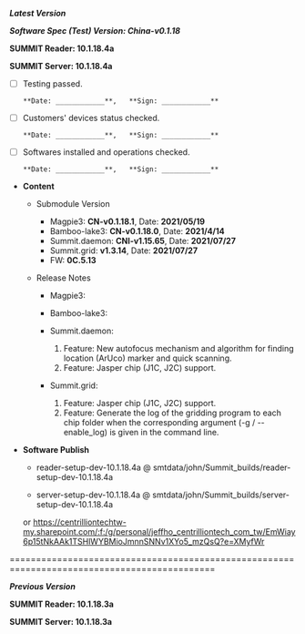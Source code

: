 




***Latest Version***

***Software Spec (Test) Version: China-v0.1.18***

**SUMMIT Reader: 10.1.18.4a**

**SUMMIT Server: 10.1.18.4a**

* [ ] Testing passed.

      **Date: ____________**,   **Sign: ____________**

* [ ] Customers' devices status checked.

      **Date: ____________**,   **Sign: ____________**

* [ ] Softwares installed and operations checked.

      **Date: ____________**,   **Sign: ____________**

*  **Content**  
    *  Submodule Version  
        *  Magpie3: **CN-v0.1.18.1**,          Date: **2021/05/19**  
        *  Bamboo-lake3: **CN-v0.1.18.0**,          Date: **2021/4/14**  
        *  Summit.daemon: **CNI-v1.15.65**,          Date: **2021/07/27**  
        *  Summit.grid: **v1.3.14**,          Date: **2021/07/27**  
        *  FW: **0C.5.13**

    *  Release Notes  
        *  Magpie3:
  
        *  Bamboo-lake3:
  
        *  Summit.daemon:  
            1. Feature: New autofocus mechanism and algorithm for finding location (ArUco) marker and quick scanning.  
            2. Feature: Jasper chip (J1C, J2C) support.
  
        *  Summit.grid:  
            1. Feature: Jasper chip (J1C, J2C) support.  
            2. Feature: Generate the log of the gridding program to each chip folder when the corresponding argument (-g / --enable_log) is given in the command line.
  
* **Software Publish** 

    * reader-setup-dev-10.1.18.4a @ smtdata/john/Summit_builds/reader-setup-dev-10.1.18.4a

    * server-setup-dev-10.1.18.4a @ smtdata/john/Summit_builds/server-setup-dev-10.1.18.4a

    or https://centrilliontechtw-my.sharepoint.com/:f:/g/personal/jeffho_centrilliontech_com_tw/EmWiay6p15tNkAAk1TSHlWYBMioJmnnSNNv1XYo5_mzQsQ?e=XMyfWr

=============================================================================================

***Previous Version***

**SUMMIT Reader: 10.1.18.3a**

**SUMMIT Server: 10.1.18.3a**